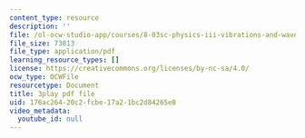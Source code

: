```yaml
---
content_type: resource
description: ''
file: /ol-ocw-studio-app/courses/8-03sc-physics-iii-vibrations-and-waves-fall-2016/176ac26420c2fcbe17a21bc2d84265e8_FCFpaKcpuXQ.pdf
file_size: 73813
file_type: application/pdf
learning_resource_types: []
license: https://creativecommons.org/licenses/by-nc-sa/4.0/
ocw_type: OCWFile
resourcetype: Document
title: 3play pdf file
uid: 176ac264-20c2-fcbe-17a2-1bc2d84265e8
video_metadata:
  youtube_id: null
---
```

